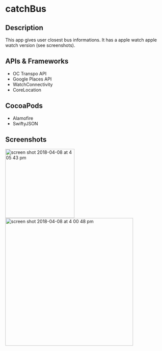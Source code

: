 # catchBus

## Description
This app gives user closest bus informations. It has a apple watch apple watch version (see screenshots).

## APIs & Frameworks
- OC Transpo API
- Google Places API
- WatchConnectivity
- CoreLocation

## CocoaPods
- Alamofire
- SwiftyJSON

## Screenshots
<img width="217" alt="screen shot 2018-04-08 at 4 05 43 pm" src="https://user-images.githubusercontent.com/23692391/38471972-c16d4fe8-3b46-11e8-855e-e1687df40fcb.png">
<img width="401" alt="screen shot 2018-04-08 at 4 00 48 pm" src="https://user-images.githubusercontent.com/23692391/38471975-d0f5fc6c-3b46-11e8-9d6c-5394f6889196.png">
